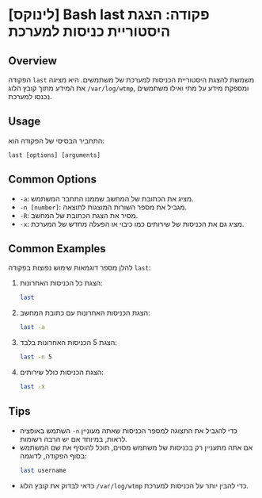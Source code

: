 # [לינוקס] Bash last פקודה: הצגת היסטוריית כניסות למערכת

## Overview
הפקודה `last` משמשת להצגת היסטוריית הכניסות למערכת של משתמשים. היא מציגה את המידע מתוך קובץ הלוג `/var/log/wtmp`, ומספקת מידע על מתי ואילו משתמשים נכנסו למערכת.

## Usage
התחביר הבסיסי של הפקודה הוא:
```
last [options] [arguments]
```

## Common Options
- `-a`: מציג את הכתובת של המחשב שממנו התחבר המשתמש.
- `-n [number]`: מגביל את מספר השורות המוצגות לתוצאה.
- `-R`: מסיר את הצגת הכתובת של המחשב.
- `-x`: מציג גם את הכניסות של שירותים כמו כיבוי או הפעלה מחדש של המערכת.

## Common Examples
להלן מספר דוגמאות שימוש נפוצות בפקודה `last`:

1. הצגת כל הכניסות האחרונות:
   ```bash
   last
   ```

2. הצגת הכניסות האחרונות עם כתובת המחשב:
   ```bash
   last -a
   ```

3. הצגת 5 הכניסות האחרונות בלבד:
   ```bash
   last -n 5
   ```

4. הצגת הכניסות כולל שירותים:
   ```bash
   last -x
   ```

## Tips
- השתמש באופציה `-n` כדי להגביל את התצוגה למספר הכניסות שאתה מעוניין לראות, במיוחד אם יש הרבה רשומות.
- אם אתה מתעניין רק בכניסות של משתמש מסוים, תוכל להוסיף את שם המשתמש בסוף הפקודה, לדוגמה:
  ```bash
  last username
  ```
- כדאי לבדוק את קובץ הלוג `/var/log/wtmp` כדי להבין יותר על הכניסות למערכת.
